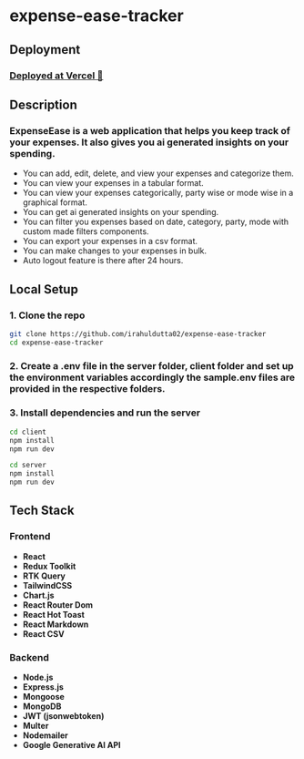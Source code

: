 # expense-ease-tracker

## Deployment

### [Deployed at Vercel 🔗](https://expense-ease-tracker.vercel.app)

## Description

### ExpenseEase is a web application that helps you keep track of your expenses. It also gives you ai generated insights on your spending.

- You can add, edit, delete, and view your expenses and categorize them.
- You can view your expenses in a tabular format.
- You can view your expenses categorically, party wise or mode wise in a graphical format.
- You can get ai generated insights on your spending.
- You can filter you expenses based on date, category, party, mode with custom made filters components.
- You can export your expenses in a csv format.
- You can make changes to your expenses in bulk.
- Auto logout feature is there after 24 hours.

## Local Setup

### 1. Clone the repo

```bash
git clone https://github.com/irahuldutta02/expense-ease-tracker
cd expense-ease-tracker
```

### 2. Create a .env file in the server folder, client folder and set up the environment variables accordingly the sample.env files are provided in the respective folders.

### 3. Install dependencies and run the server

```bash
cd client
npm install
npm run dev
```

```bash
cd server
npm install
npm run dev
```

## Tech Stack

### Frontend

- **React**
- **Redux Toolkit**
- **RTK Query**
- **TailwindCSS**
- **Chart.js**
- **React Router Dom**
- **React Hot Toast**
- **React Markdown**
- **React CSV**

### Backend

- **Node.js**
- **Express.js**
- **Mongoose**
- **MongoDB**
- **JWT (jsonwebtoken)**
- **Multer**
- **Nodemailer**
- **Google Generative AI API**
